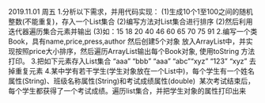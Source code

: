 2019.11.01 周五
1.分析以下需求，并用代码实现：
(1)生成10个1至100之间的随机整数(不能重复)，存入一个List集合
(2)编写方法对List集合进行排序
(2)然后利用迭代器遍历集合元素并输出
(3)如：15 18 20 40 46 60 65 70 75 91
2.编写一个类Book，具有name,price,press,author 然后创建5个对象    放入ArrayList中，并实现按照price大小排序，然后遍历ArrayList输出每个Book对象, 使用toString 方法打印。
3.把如下元素存入List集合
“aaa” “bbb” “aaa” “abc”“xyz” “123” “xyz”
去掉重复元素
4.某中学有若干学生(学生对象放在一个List中)，每个学生有一个姓名属性(String)、班级名称属性(String)和考试成绩属性(double) 
某次考试结束后，每个学生都获得了一个考试成绩。遍历list集合，并把学生对象的属性打印出来
